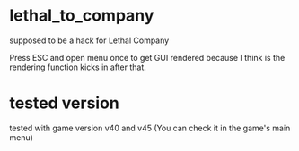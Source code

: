 # lethal_to_company
supposed to be a hack for Lethal Company

Press ESC and open menu once to get GUI rendered because I think is the rendering function kicks in after that.

# tested version
tested with game version v40 and v45 (You can check it in the game's main menu)